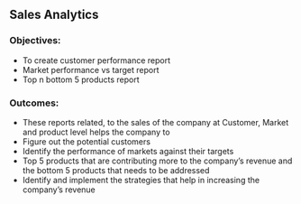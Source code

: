 ## Sales Analytics

### Objectives: 
- To create customer performance report
- Market performance vs target report
- Top n bottom 5 products report

### Outcomes: 
- These reports related, to the sales of the company at Customer, Market and product level helps the company to 
- Figure out the potential customers 
- Identify the performance of markets against their targets 
- Top 5 products that are contributing more to the company’s revenue and the bottom 5 products that needs to be addressed
- Identify and implement the strategies that help in increasing the company’s revenue 
